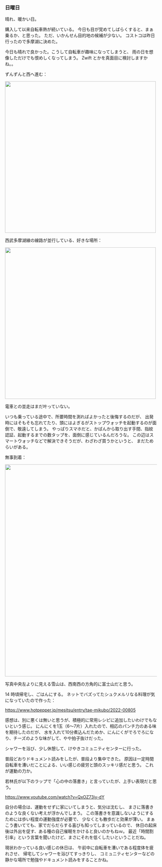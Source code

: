 ### 日曜日

晴れ、暖かい日。

購入して以来自転車熱が続いている。
今日も目が覚めてしばらくすると、まぁ乗るか、と思った。
ただ、いかんせん目的地の候補が少ない。
コストコは昨日行ったので多摩湖に決めた。

今日も晴れで良かった。こうして自転車が趣味になってしまうと、
雨の日を想像しただけでも恨めしくなってしまう。
Zwift とかを真面目に検討しますかね。。

ずんずんと西へ進む：

<img src="https://i.imgur.com/L59ernA.jpg" width="500">

西武多摩湖線の線路が並行している、好きな場所：

<img src="https://i.imgur.com/W9f2gAH.jpg" width="500">

電車との並走はまだ叶っていない。

いつも乗っている途中で、所要時間を測ればよかったと後悔するのだが、
出発時にはそもそも忘れてたり、頭にはよぎるがストップウォッチを起動するのが面倒で、敬遠してしまう。
やっぱりスマホだと、かばんから取り出す手間、指紋認証、起動するまでの数タップを、面倒に感じているんだろうな。
この辺はスマートウォッチなどで解決できそうだが、わざわざ買うかというと、
まだためらいがある。

無事到着：

<img src="https://i.imgur.com/68tGLBQ.jpg" width="700">

写真中央左よりに見える雪山は、西南西の方角的に富士山だと思う。

14 時頃帰宅し、ごはんにする。
ネットでバズってたシュクメルリなる料理が気になっていたので作った：

https://www.hotpepper.jp/mesitsu/entry/tae-mikubo/2022-00805

感想は、別に悪くは無いと思うが、積極的に常用レシピに追加したいわけでもないという感じ。
にんにくを1玉（6〜7片）入れたので、相応のパンチ力のある味を期待したのだが、
水を入れて10分煮込んだためか、にんにくがでろでろになり、チーズのような味がして、やや拍子抜けだった。

シャワーを浴び、少し休憩して、けやきコミュニティセンターに行った。

普段どおりドキュメント読みをしたが、普段より集中できた。
原因は一定時間自転車を漕いだことによる、いい感じの疲労と頭のスッキリ感だと思う。
これが運動の力か。

若林氏が以下のラップで「心の中の落書き」と言っていたが、上手い表現だと思う。

https://www.youtube.com/watch?v=QxOZ73iy-dY

自分の場合は、運動をせずに家にいてしまうと、気分は沈むし、
まさに落書きのような良くない考えが浮かんでしまう。
この落書きを意識しないようにするためには歩い程度の運動強度が必要で、
少なくとも散歩だと効果が薄い。
まぁこう書いてても、家でだらだらする喜びも知ってしまっているので、
休日の起床後は外出を促す、ある種の自己催眠をかけると良いのかもねｗ。
最近「時間割引率」という言葉を聞いたけど、まさにそれを低くしたいということだね。

現状わかっている良い感じの休日は、
午前中に自転車を漕いである程度体を疲れさせ、
帰宅してシャワーを浴びてすっきりし、
コミュニティセンターなどの静かな場所で勉強やドキュメント読みをすることかね。